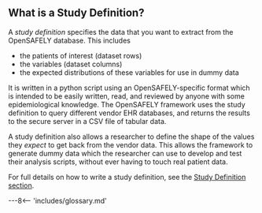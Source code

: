 ## What is a Study Definition?

A _study definition_ specifies the data that you want to extract from the OpenSAFELY database. This includes

* the patients of interest (dataset rows)
* the variables (dataset columns)
* the expected distributions of these variables for use in dummy data

It is written in a python script using an OpenSAFELY-specific format which is intended to be easily written, read, and reviewed by anyone with some epidemiological knowledge. 
The OpenSAFELY framework uses the study definition to query different vendor EHR databases, and returns the results to the secure server in a CSV file of tabular data.

A study definition also allows a researcher to define the shape of the values they *expect* to get back from the vendor data. 
This allows the framework to generate dummy data which the researcher can use to develop and test their analysis scripts, without ever having to touch real patient data.

For full details on how to write a study definition, see the [Study Definition section](study-def.md).


---8<-- 'includes/glossary.md'
